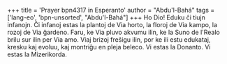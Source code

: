 +++
title = 'Prayer bpn4317 in Esperanto'
author = "Abdu'l-Bahá"
tags = ['lang-eo', 'bpn-unsorted', "Abdu'l-Bahá"]
+++
Ho Dio! Eduku ĉi tiujn infanojn. Ĉi infanoj estas la plantoj de Via horto, la floroj de Via kampo, la rozoj de Via ĝardeno. Faru, ke Via pluvo akvumu ilin, ke la Suno de l'Realo brilu sur ilin per Via amo. Viaj brizoj freŝigu ilin, por ke ili estu edukataj, kresku kaj evoluu, kaj montriĝu en pleja beleco. Vi estas la Donanto. Vi estas la Mizerikorda.
